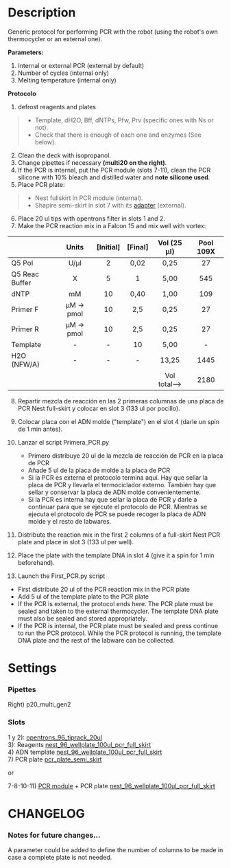 Description
=

Generic protocol for performing PCR with the robot (using the robot's own thermocycler or an external one).

**Parameters:**

1. Internal or external PCR (external by default)
2. Number of cycles (internal only)
3. Melting temperature (internal only)

**Protocolo**

1. defrost reagents and plates
> - Template, dH2O, Bff, dNTPs, Pfw, Prv (specific ones with Ns or not). 
> - Check that there is enough of each one and enzymes (See below). 
2. Clean the deck with isopropanol. 
3. Change pipettes if necessary **(multi20 on the right)**. 
4. If the PCR is internal, put the PCR module (slots 7-11), clean the PCR silicone with 10% bleach and distilled water and **note silicone used**. 
5. Place PCR plate: 
> - Nest fullskirt in PCR module (internal). 
> - Shapire semi-skirt in slot 7 with its [adapter](https://github.com/microenvgen/OT2/blob/426f8d04e7917903d9d31d308ecbcd8541383280/custom_labware/pcr_plate_semi_skirt.md) (external). 
6. Place 20 ul tips with opentrons filter in slots 1 and 2. 
7. Make the PCR reaction mix in a Falcon 15 and mix well with vortex:


|                   |  Units     | [Initial] | [Final] |  Vol (25 µl) | Pool 109X |
|-------------------|:----------:|:---------:|:-------:|:------------:|:---------:|
| Q5 Pol            |    U/µl    |     2     |   0,02  |     0,25     |      27   |
| Q5 Reac Buffer    |      X     |     5     |    1    |     5,00     |     545   |
| dNTP              |     mM     |     10    |   0,40  |     1,00     |     109   |
| Primer F          | µM -> pmol |     10    |   2,5   |     0,25     |      27   |
| Primer R          | µM -> pmol |     10    |   2,5   |     0,25     |      27   |
| Template          |      -     |     -     |    10   |     5,00     |     -     |
| H2O (NFW/A)       |      -     |     -     |    -    |     13,25    |    1445   |
|                   |            |           |         | Vol total--> |    2180   |

8. Repartir mezcla de reacción en las 2 primeras columnas de una placa de PCR Nest full-skirt y colocar en slot 3 (133 ul por pocillo).  
9. Colocar placa con el ADN molde ("template") en el slot 4 (darle un spin de 1 min antes).  
10. Lanzar el script Primera_PCR.py
	- Primero distribuye 20 ul de la mezcla de reacción de PCR en la placa de PCR
	- Añade 5 ul de la placa de molde a la placa de PCR
	- Si la PCR es externa el protocolo termina aquí. Hay que sellar la placa de PCR y llevarla el termociclador externo. También hay que sellar y conservar la placa de ADN molde convenientemente.  
	- Si la PCR es interna hay que sellar la placa de PCR y darle a continuar para que se ejecute el protocolo de PCR. Mientras se ejecuta el protocolo de PCR se puede recoger la placa de ADN molde y el resto de labwares.  

8. Distribute the reaction mix in the first 2 columns of a full-skirt Nest PCR plate and place in slot 3 (133 ul per well). 
9. Place the plate with the template DNA in slot 4 (give it a spin for 1 min beforehand). 
10. Launch the First_PCR.py script
- First distribute 20 ul of the PCR reaction mix in the PCR plate
- Add 5 ul of the template plate to the PCR plate
- If the PCR is external, the protocol ends here. The PCR plate must be sealed and taken to the external thermocycler. The template DNA plate must also be sealed and stored appropriately. 
- If the PCR is internal, the PCR plate must be sealed and press continue to run the PCR protocol. While the PCR protocol is running, the template DNA plate and the rest of the labware can be collected.

Settings
= 

### Pipettes

Right\) p20_multi_gen2  

### Slots

1 y 2): [opentrons_96_tiprack_20ul](https://opentrons.com/products/opentrons-20-l-tips-160-racks-800-refills?sku=999-00007)  
3): Reagents [nest_96_wellplate_100ul_pcr_full_skirt](https://labware.opentrons.com/#/?loadName=nest_96_wellplate_100ul_pcr_full_skirt)  
4) ADN template [nest_96_wellplate_100ul_pcr_full_skirt](https://labware.opentrons.com/#/?loadName=nest_96_wellplate_100ul_pcr_full_skirt)  
7) PCR plate [pcr_plate_semi_skirt](https://github.com/microenvgen/OT2/blob/426f8d04e7917903d9d31d308ecbcd8541383280/custom_labware/pcr_plate_semi_skirt.md)  

or

7-8-10-11) [PCR module](https://opentrons.com/products/modules/thermocycler/) + PCR plate [nest_96_wellplate_100ul_pcr_full_skirt](https://labware.opentrons.com/nest_96_wellplate_100ul_pcr_full_skirt?category=wellPlate&manufacturer=NEST)  

CHANGELOG
=

### Notes for future changes...

A parameter could be added to define the number of columns to be made in case a complete plate is not needed.
